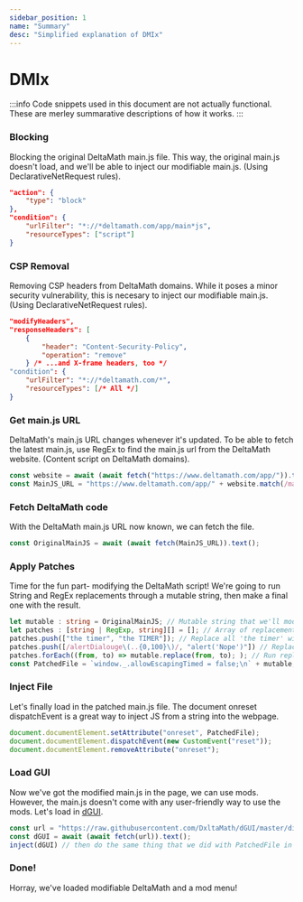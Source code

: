 ```yaml
---
sidebar_position: 1
name: "Summary"
desc: "Simplified explanation of DMIx"
---
```


# DMIx

:::info
Code snippets used in this document are not actually functional.
These are merley summarative descriptions of how it works.
:::


### Blocking
Blocking the original DeltaMath main.js file.
This way, the original main.js doesn't load, and we'll be able to inject our modifiable main.js.
(Using DeclarativeNetRequest rules).
```json
"action": {
    "type": "block"
},
"condition": {
    "urlFilter": "*://*deltamath.com/app/main*js",
    "resourceTypes": ["script"]
}
```

### CSP Removal
Removing CSP headers from DeltaMath domains.
While it poses a minor security vulnerability, this is necesary to inject our modifiable main.js.
(Using DeclarativeNetRequest rules).
```json
"modifyHeaders",
"responseHeaders": [
    {
        "header": "Content-Security-Policy",
        "operation": "remove"
    } /* ...and X-frame headers, too */
"condition": {
    "urlFilter": "*://*deltamath.com/*",
    "resourceTypes": [/* All */]
}
```

### Get main.js URL
DeltaMath's main.js URL changes whenever it's updated.
To be able to fetch the latest main.js, use RegEx to find the main.js url from the DeltaMath website.
(Content script on DeltaMath domains).
```js
const website = await (await fetch("https://www.deltamath.com/app/")).text();
const MainJS_URL = "https://www.deltamath.com/app/" + website.match(/main\..{0,40}\.js/);
```

### Fetch DeltaMath code
With the DeltaMath main.js URL now known, we can fetch the file.
```js
const OriginalMainJS = await (await fetch(MainJS_URL)).text();
```

### Apply Patches 
Time for the fun part- modifying the DeltaMath script!
We're going to run String and RegEx replacements through a mutable string, then make a final one with the result.
```ts
let mutable : string = OriginalMainJS; // Mutable string that we'll modify
let patches : [string | RegExp, string][] = []; // Array of replacements: [from, to]
patches.push(["the timer", "the TIMER"]); // Replace all 'the timer' with 'the TIMER'
patches.push([/alertDialouge\(..{0,100}\)/, "alert('Nope')"]) // Replace alertDialouges with 'Nope' alerts
patches.forEach((from, to) => mutable.replace(from, to); ); // Run replacements
const PatchedFile = `window._.allowEscapingTimed = false;\n` + mutable; // Final patched file
```

### Inject File
Let's finally load in the patched main.js file.
The document onreset dispatchEvent is a great way to inject JS from a string into the webpage.
```js
document.documentElement.setAttribute("onreset", PatchedFile);
document.documentElement.dispatchEvent(new CustomEvent("reset"));
document.documentElement.removeAttribute("onreset");
```

### Load GUI
Now we've got the modified main.js in the page, we can use mods.
However, the main.js doesn't come with any user-friendly way to use the mods.
Let's load in [dGUI](https://github.com/DxltaMath/dGUI).
```js
const url = "https://raw.githubusercontent.com/DxltaMath/dGUI/master/dist/bundle.js";
const dGUI = await (await fetch(url)).text();
inject(dGUI) // then do the same thing that we did with PatchedFile in the Inject File section
```

### Done!
Horray, we've loaded modifiable DeltaMath and a mod menu!